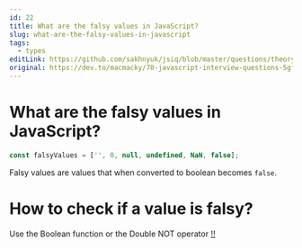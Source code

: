 ```yaml
---
id: 22
title: What are the falsy values in JavaScript?
slug: what-are-the-falsy-values-in-javascript
tags:
  - types
editLink: https://github.com/sakhnyuk/jsiq/blob/master/questions/theory/javascript/22.md
original: https://dev.to/macmacky/70-javascript-interview-questions-5gfi
---
```


# What are the falsy values in JavaScript?

```javascript
const falsyValues = ['', 0, null, undefined, NaN, false];
```

Falsy values are values that when converted to boolean becomes `false`.

# How to check if a value is falsy?

Use the Boolean function or the Double NOT operator [!!](what-does-the-double-not-operator-do)